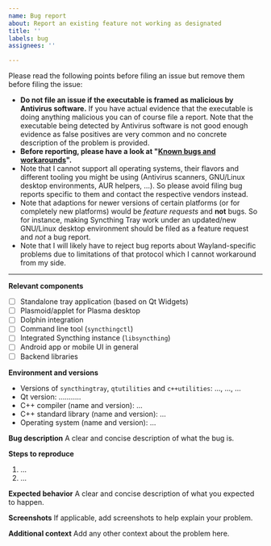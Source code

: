 ```yaml
---
name: Bug report
about: Report an existing feature not working as designated
title: ''
labels: bug
assignees: ''

---
```


Please read the following points before filing an issue but remove them before
filing the issue:

* **Do not file an issue if the executable is framed as malicious by Antivirus
  software.** If you have actual evidence that the executable is doing anything
  malicious you can of course file a report. Note that the executable being
  detected by Antivirus software is not good enough evidence as false positives
  are very common and no concrete description of the problem is provided.
* **Before reporting, please have a look at "[Known bugs and workarounds](https://github.com/Martchus/syncthingtray/blob/master/docs/known_bugs_and_workarounds.md)".**
* Note that I cannot support all operating systems, their flavors and different
  tooling you might be using (Antivirus scanners, GNU/Linux desktop environments,
  AUR helpers, …). So please avoid filing bug reports specific to them and contact
  the respective vendors instead.
* Note that adaptions for newer versions of certain platforms (or for completely
  new platforms) would be *feature requests* and **not** bugs. So for instance,
  making Syncthing Tray work under an updated/new GNU/Linux desktop environment
  should be filed as a feature request and *not* a bug report.
* Note that I will likely have to reject bug reports about Wayland-specific
  problems due to limitations of that protocol which I cannot workaround from my
  side.

---

**Relevant components**
* [ ] Standalone tray application (based on Qt Widgets)
* [ ] Plasmoid/applet for Plasma desktop
* [ ] Dolphin integration
* [ ] Command line tool (`syncthingctl`)
* [ ] Integrated Syncthing instance (`libsyncthing`)
* [ ] Android app or mobile UI in general
* [ ] Backend libraries

**Environment and versions**
* Versions of `syncthingtray`, `qtutilities` and `c++utilities`: …, …, …
* Qt version: ….….…
* C++ compiler (name and version): …
* C++ standard library (name and version): …
* Operating system (name and version): …

**Bug description**
A clear and concise description of what the bug is.

**Steps to reproduce**
1. …
2. …

**Expected behavior**
A clear and concise description of what you expected to happen.

**Screenshots**
If applicable, add screenshots to help explain your problem.

**Additional context**
Add any other context about the problem here.
